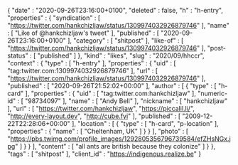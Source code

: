 {
  "date" : "2020-09-26T23:16:00+0100",
  "deleted" : false,
  "h" : "h-entry",
  "properties" : {
    "syndication" : [ "https://twitter.com/hankchizljaw/status/1309974032926879746" ],
    "name" : [ "Like of @hankchizljaw's tweet" ],
    "published" : [ "2020-09-26T23:16:00+0100" ],
    "category" : [ "shitpost" ],
    "like-of" : [ "https://twitter.com/hankchizljaw/status/1309974032926879746" ],
    "post-status" : [ "published" ]
  },
  "kind" : "likes",
  "slug" : "2020/09/hhccr",
  "context" : {
    "type" : [ "h-entry" ],
    "properties" : {
      "uid" : [ "tag:twitter.com:1309974032926879746" ],
      "url" : [ "https://twitter.com/hankchizljaw/status/1309974032926879746" ],
      "published" : [ "2020-09-26T21:52:02+00:00" ],
      "author" : [ {
        "type" : [ "h-card" ],
        "properties" : {
          "uid" : [ "tag:twitter.com:hankchizljaw" ],
          "numeric-id" : [ "98734097" ],
          "name" : [ "Andy Bell" ],
          "nickname" : [ "hankchizljaw" ],
          "url" : [ "https://twitter.com/hankchizljaw", "https://piccalil.li/", "http://every-layout.dev", "http://cube.fyi" ],
          "published" : [ "2009-12-22T22:28:06+00:00" ],
          "location" : [ {
            "type" : [ "h-card", "p-location" ],
            "properties" : {
              "name" : [ "Cheltenham, UK" ]
            }
          } ],
          "photo" : [ "https://pbs.twimg.com/profile_images/1292805356796739584/efZHsNGx.jpg" ]
        }
      } ],
      "content" : [ "all ants are british because they colonize" ]
    }
  },
  "tags" : [ "shitpost" ],
  "client_id" : "https://indigenous.realize.be"
}

